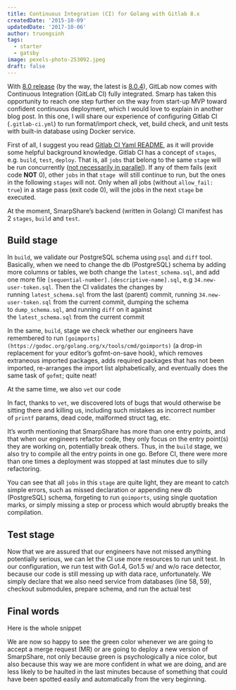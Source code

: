 ```yaml
---
title: Continuous Integration (CI) for Golang with Gitlab 8.x
createdDate: '2015-10-09'
updatedDate: '2017-10-06'
author: truongsinh
tags:
  - starter
  - gatsby
image: pexels-photo-253092.jpeg
draft: false
---
```


With [8.0 release](https://about.gitlab.com/2015/09/22/gitlab-8-0-released/) (by the way, the latest is [8.0.4](https://about.gitlab.com/2015/10/06/gitlab-8-dot-0-dot-4-released/)), GitLab now comes with Continuous Integration (GitLab CI) fully integrated. Smarp has taken this opportunity to reach one step further on the way from start-up MVP toward confident continuous deployment, which I would love to explain in another blog post. In this one, I will share our experience of configuring Gitlab CI (`.gitlab-ci.yml`) to run format/import check, vet, build check, and unit tests with built-in database using Docker service.

First of all, I suggest you read [Gitlab CI Yaml README](http://doc.gitlab.com/ci/yaml/README.html), as it will provide some helpful background knowledge. Gitlab CI has a concept of `stages`, e.g. `build`, `test`, `deploy`. That is, all `jobs` that belong to the same `stage` will be run concurrently ([not necessarily in parallel](http://blog.golang.org/concurrency-is-not-parallelism)). If any of them fails (exit code **NOT** 0), other `jobs` in that `stage`  will still continue to run, but the ones in the following `stages` will not. Only when all jobs (without `allow_fail: true`) in a stage pass (exit code 0), will the jobs in the next `stage` be executed.

At the moment, SmarpShare’s backend (written in Golang) CI manifest has 2 `stages`, `build` and `test`.

## Build stage

In `build`, we validate our PostgreSQL schema using `psql` and `diff` tool. Basically, when we need to change the db (PostgreSQL) schema by adding more columns or tables, we both change the `latest_schema.sql`, and add one more file `[sequential-number].[descriptive-name].sql`, e.g `34.new-user-token.sql`. Then the CI validates the changes by running `latest_schema.sql` from the last (parent) commit, running `34.new-user-token.sql` from the current commit, dumping the schema to `dump_schema.sql`, and running `diff` on it against the `latest_schema.sql` from the current commit  

In the same, `build`, stage we check whether our engineers have remembered to run `[goimports](https://godoc.org/golang.org/x/tools/cmd/goimports)` (a drop-in replacement for your editor’s gofmt-on-save hook), which removes extraneous imported packages, adds required packages that has not been imported, re-arranges the import list alphabetically, and eventually does the same task of `gofmt`; quite neat!  

At the same time, we also `vet` our code  

In fact, thanks to `vet`, we discovered lots of bugs that would otherwise be sitting there and killing us, including such mistakes as incorrect number of `printf` params, dead code, malformed struct tag, etc.  

It’s worth mentioning that SmarpShare has more than one entry points, and that when our engineers refactor code, they only focus on the entry point(s) they are working on, potentially break others. Thus, in the `build` stage, we also try to compile all the entry points in one go. Before CI, there were more than one times a deployment was stopped at last minutes due to silly refactoring.  

You can see that all `jobs` in this `stage` are quite light, they are meant to catch simple errors, such as missed declaration or appending new db (PostgreSQL) schema, forgeting to run `goimports`, using single quotation marks, or simply missing a step or process which would abruptly breaks the compilation.

## Test stage

Now that we are assured that our engineers have not missed anything potentially serious, we can let the CI use more resources to run unit test. In our configuration, we run test with Go1.4, Go1.5 w/ and w/o race detector, because our code is still messing up with data race, unfortunately. We simply declare that we also need service from databases (line 58, 59), checkout submodules, prepare schema, and run the actual test  

## Final words

Here is the whole snippet  

We are now so happy to see the green color whenever we are going to accept a merge request (MR) or are going to deploy a new version of SmarpShare, not only because green is psychologically a nice color, but also because this way we are more confident in what we are doing, and are less likely to be haulted in the last minutes because of something that could have been spotted easily and automatically from the very beginning.
